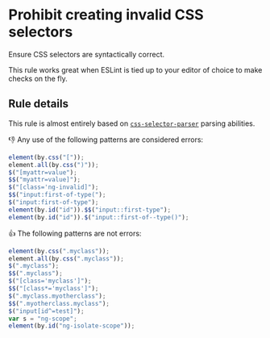 # Prohibit creating invalid CSS selectors

Ensure CSS selectors are syntactically correct.

This rule works great when ESLint is tied up to your editor of choice to make checks on the fly.

## Rule details

This rule is almost entirely based on [`css-selector-parser`](https://github.com/mdevils/node-css-selector-parser) parsing abilities.

:thumbsdown: Any use of the following patterns are considered errors:

```js
element(by.css("["));
element.all(by.css(")"));
$("[myattr=value");
$$("myattr=value]");
$("[class='ng-invalid]");
$$("input:first-of-type(");
$("input:first-of-type");
element(by.id("id")).$$("input::first-type");
element(by.id("id")).$("input::first-of--type()");
```

:thumbsup: The following patterns are not errors:

```js
element(by.css(".myclass"));
element.all(by.css(".myclass"));
$(".myclass");
$$(".myclass");
$("[class='myclass']");
$$("[class*='myclass']");
$(".myclass.myotherclass");
$$(".myotherclass.myclass");
$("input[id^=test]");
var s = "ng-scope";
element(by.id("ng-isolate-scope"));
```
